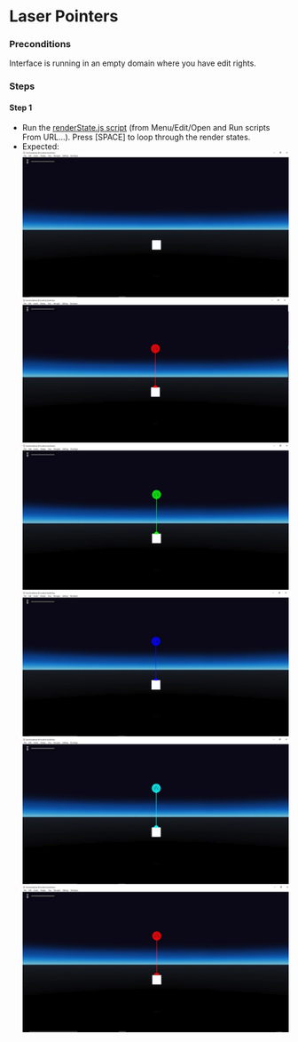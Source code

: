 # Laser Pointers

### Preconditions
Interface is running in an empty domain where you have edit rights.

### Steps

#### Step 1
- Run the [renderState.js script](./renderState.js?raw=true) (from Menu/Edit/Open and Run scripts From URL...).  Press [SPACE] to loop through the render states.
- Expected:
![](./renderState1.jpg)
![](./renderState2.jpg)
![](./renderState3.jpg)
![](./renderState4.jpg)
![](./renderState5.jpg)
![](./renderState6.jpg)